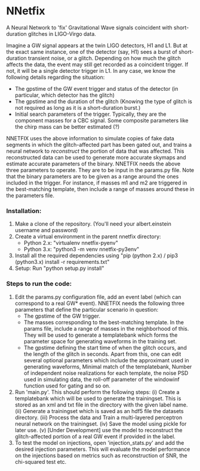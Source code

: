 # NNetfix

A Neural Network to 'fix' Gravitational Wave signals coincident with short-duration glitches in LIGO-Virgo data.

Imagine a GW signal appears at the twin LIGO detectors, H1 and L1. But at the exact same instance, one of the detector (say, H1) sees a burst of short-duration transient noise, or a glitch. 
Depending on how much the glitch affects the data, the event may still get recorded as a coincident trigger. If not, it will be a single detector trigger in L1. In any case, we know the following 
details regarding the situation:

*  The gpstime of the GW event trigger and status of the detector (in particular, which detector has the glitch)
*  The gpstime and the duration of the glitch (Knowing the type of glitch is not required as long as it is a short-duration burst.)
*  Initial search parameters of the trigger. Typically, they are the component masses for a CBC signal. Some composite parameters like the chirp mass can be better estimated (?)

NNETFIX uses the above information to simulate copies of fake data segments in which the glitch-affected part has been gated out, and trains a neural network to *reconstruct* the 
portion of data that was affected. This reconstructed data can be used to generate more accurate skymaps and estimate accurate parameters of the binary.
NNETFIX needs the above three parameters to operate. They are to be input in the params.py file. Note that the binary parameters are to be given as a range around the ones included in the trigger.
For instance, if masses m1 and m2 are triggered in the best-matching template, then include a range of masses around these in the parameters file.



### Installation:
1.  Make a clone of the repository. (You'll need your albert.einstein username and password)
2.  Create a virtual environment in the parent nnetfix directory:
    * Python 2.x: "virtualenv nnetfix-pyenv"
    * Python 3.x: "python3 -m venv nnetfix-py3env"
3.  Install all the required dependencies using "pip (python 2.x) / pip3 (python3.x) install -r requirements.txt"
4.  Setup: Run "python setup.py install"

### Steps to run the code:
1.  Edit the params.py configuration file, add an event label (which can correspond to a real GW* event). NNETFIX needs the following three parameters that define the particular scenario in question:
    * The gpstime of the GW trigger.
    * The masses corresponding to the best-matching template. In the params file, include a range of masses in the neighborhood of this. They will be used to generate a templatebank which forms the parameter space for generating waveforms in the training set.
    * The gpstime defining the start time of when the glitch occurs, and the length of the glitch in seconds.
    Apart from this, one can edit several optional parameters which include the approximant used in generating waveforms, Minimal match of the templatebank, Number of independent noise realizations for each template, the noise PSD used in simulating data, the roll-off parameter of the windowinf function used for gating and so on.
2.  Run 'main.py'. This should perform the following steps: 
    (i) Create a templatebank which will be used to generate the trainingset. This is stored as an xml and txt file in the directory with the given label name.
    (ii) Generate a trainingset which is saved as an hdf5 file the datasets directory. 
    (iii) Process the data and Train a multi-layered perceptron neural network on the trainingset.
    (iv) Save the model using pickle for later use.
    (v) [Under Development] use the model to reconstruct the glitch-affected portion of a real GW event if provided in the label.
3.  To test the model on injections, open 'injection_stats.py' and add the desired injection parameters. This will evaluate the model performance on the injections based on metrics such as reconstruction of SNR, the chi-squared test etc.

